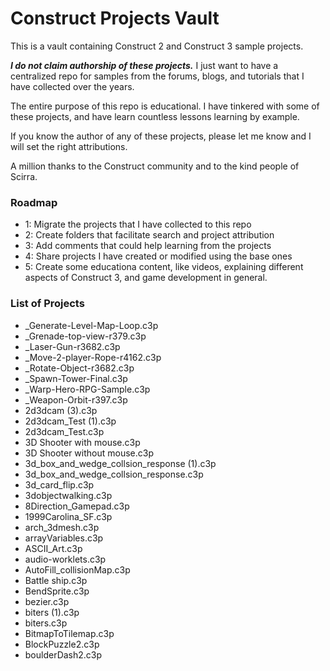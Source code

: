 # Construct Projects Vault

This is a vault containing Construct 2 and Construct 3 sample projects.

***I do not claim authorship of these projects.*** I just want to have a centralized repo for  samples from the forums, blogs, and tutorials that I have collected over the years.

The entire purpose of this repo is educational. I have tinkered with some of these projects, and have learn countless lessons learning by example.

If you know the author of any of these projects, please let me know and I will set the right attributions.

A million thanks to the Construct community and to the kind people of Scirra.


### Roadmap

+ 1: Migrate the projects that I have collected to this repo
+ 2: Create folders that facilitate search and project attribution
+ 3: Add comments that could help learning from the projects
+ 4: Share projects I have created or modified using the base ones
+ 5: Create some educationa content, like videos, explaining different aspects of Construct 3, and game development in general.


### List of Projects

+ _Generate-Level-Map-Loop.c3p
+ _Grenade-top-view-r379.c3p
+ _Laser-Gun-r3682.c3p
+ _Move-2-player-Rope-r4162.c3p
+ _Rotate-Object-r3682.c3p
+ _Spawn-Tower-Final.c3p
+ _Warp-Hero-RPG-Sample.c3p
+ _Weapon-Orbit-r397.c3p
+ 2d3dcam (3).c3p
+ 2d3dcam_Test (1).c3p
+ 2d3dcam_Test.c3p
+ 3D Shooter with mouse.c3p
+ 3D Shooter without mouse.c3p
+ 3d_box_and_wedge_collsion_response (1).c3p
+ 3d_box_and_wedge_collsion_response.c3p
+ 3d_card_flip.c3p
+ 3dobjectwalking.c3p
+ 8Direction_Gamepad.c3p
+ 1999Carolina_SF.c3p
+ arch_3dmesh.c3p
+ arrayVariables.c3p
+ ASCII_Art.c3p
+ audio-worklets.c3p
+ AutoFill_collisionMap.c3p
+ Battle ship.c3p
+ BendSprite.c3p
+ bezier.c3p
+ biters (1).c3p
+ biters.c3p
+ BitmapToTilemap.c3p
+ BlockPuzzle2.c3p
+ boulderDash2.c3p